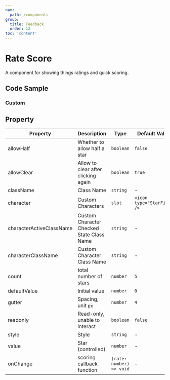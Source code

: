 ```yaml
---
nav:
  path: /components
group:
  title: Feedback
  order: 12
toc: 'content'
---
```


# Rate Score

<!-- <code src="../../docs/components/compatibility.tsx" inline="true"></code> -->

A component for showing things ratings and quick scoring.

## Code Sample

<code src='../../demo/pages/Rate/index'></code>

### Custom

<!-- <code src='pages/RateCustom/index'></code> -->

## Property


| Property | Description | Type | Default Value |
| ---- | ---- | ---- | ---- |
| allowHalf | Whether to allow half a star | `boolean` | `false` |
| allowClear | Allow to clear after clicking again | `boolean` | `true` |
| className | Class Name | `string` | - |
| character | Custom Characters | `slot` | `<icon type="StarFill" />` |
| characterActiveClassName | Custom Character Checked State Class Name | `string` | - |
| characterClassName | Custom Character Class Name | `string` | - |
| count | total number of stars | `number` | `5` |
| defaultValue | Initial value | `number` | `0` |
| gutter | Spacing, unit `px` | `number` | `4` |
| readonly | Read-only, unable to interact | `boolean` | `false` |
| style | Style | `string` | - |
| value | Star (controlled) | `number` | - |
| onChange | scoring callback function | `(rate: number) => void` | - |
